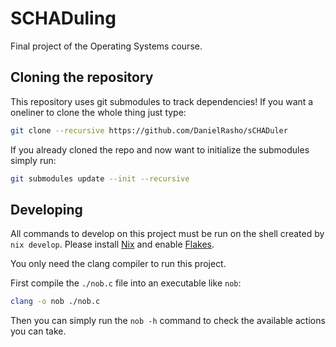 # SCHADuling

Final project of the Operating Systems course.

## Cloning the repository

This repository uses git submodules to track dependencies! If you want a
oneliner to clone the whole thing just type:

```bash
git clone --recursive https://github.com/DanielRasho/sCHADuler
```

If you already cloned the repo and now want to initialize the submodules simply
run:

```bash
git submodules update --init --recursive
```

## Developing

All commands to develop on this project must be run on the shell created by
`nix develop`. Please install [Nix](https://nixos.org/download/) and enable
[Flakes](https://nixos.wiki/wiki/Flakes).

You only need the clang compiler to run this project.

First compile the `./nob.c` file into an executable like `nob`:

```bash
clang -o nob ./nob.c
```

Then you can simply run the `nob -h` command to check the available actions you
can take.
